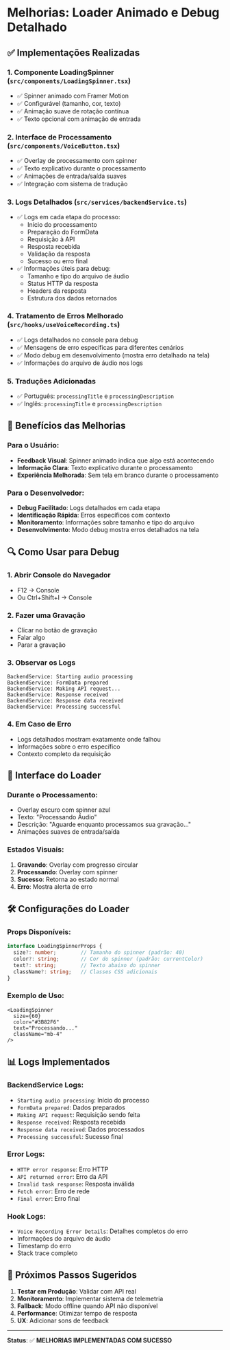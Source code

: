 # Melhorias: Loader Animado e Debug Detalhado

## ✅ Implementações Realizadas

### 1. **Componente LoadingSpinner** (`src/components/LoadingSpinner.tsx`)
- ✅ Spinner animado com Framer Motion
- ✅ Configurável (tamanho, cor, texto)
- ✅ Animação suave de rotação contínua
- ✅ Texto opcional com animação de entrada

### 2. **Interface de Processamento** (`src/components/VoiceButton.tsx`)
- ✅ Overlay de processamento com spinner
- ✅ Texto explicativo durante o processamento
- ✅ Animações de entrada/saída suaves
- ✅ Integração com sistema de tradução

### 3. **Logs Detalhados** (`src/services/backendService.ts`)
- ✅ Logs em cada etapa do processo:
  - Início do processamento
  - Preparação do FormData
  - Requisição à API
  - Resposta recebida
  - Validação da resposta
  - Sucesso ou erro final
- ✅ Informações úteis para debug:
  - Tamanho e tipo do arquivo de áudio
  - Status HTTP da resposta
  - Headers da resposta
  - Estrutura dos dados retornados

### 4. **Tratamento de Erros Melhorado** (`src/hooks/useVoiceRecording.ts`)
- ✅ Logs detalhados no console para debug
- ✅ Mensagens de erro específicas para diferentes cenários
- ✅ Modo debug em desenvolvimento (mostra erro detalhado na tela)
- ✅ Informações do arquivo de áudio nos logs

### 5. **Traduções Adicionadas**
- ✅ Português: `processingTitle` e `processingDescription`
- ✅ Inglês: `processingTitle` e `processingDescription`

## 🎯 Benefícios das Melhorias

### **Para o Usuário:**
- **Feedback Visual**: Spinner animado indica que algo está acontecendo
- **Informação Clara**: Texto explicativo durante o processamento
- **Experiência Melhorada**: Sem tela em branco durante o processamento

### **Para o Desenvolvedor:**
- **Debug Facilitado**: Logs detalhados em cada etapa
- **Identificação Rápida**: Erros específicos com contexto
- **Monitoramento**: Informações sobre tamanho e tipo do arquivo
- **Desenvolvimento**: Modo debug mostra erros detalhados na tela

## 🔍 Como Usar para Debug

### **1. Abrir Console do Navegador**
- F12 → Console
- Ou Ctrl+Shift+I → Console

### **2. Fazer uma Gravação**
- Clicar no botão de gravação
- Falar algo
- Parar a gravação

### **3. Observar os Logs**
```
BackendService: Starting audio processing
BackendService: FormData prepared
BackendService: Making API request...
BackendService: Response received
BackendService: Response data received
BackendService: Processing successful
```

### **4. Em Caso de Erro**
- Logs detalhados mostram exatamente onde falhou
- Informações sobre o erro específico
- Contexto completo da requisição

## 🎨 Interface do Loader

### **Durante o Processamento:**
- Overlay escuro com spinner azul
- Texto: "Processando Áudio"
- Descrição: "Aguarde enquanto processamos sua gravação..."
- Animações suaves de entrada/saída

### **Estados Visuais:**
1. **Gravando**: Overlay com progresso circular
2. **Processando**: Overlay com spinner
3. **Sucesso**: Retorna ao estado normal
4. **Erro**: Mostra alerta de erro

## 🛠️ Configurações do Loader

### **Props Disponíveis:**
```typescript
interface LoadingSpinnerProps {
  size?: number;        // Tamanho do spinner (padrão: 40)
  color?: string;       // Cor do spinner (padrão: currentColor)
  text?: string;        // Texto abaixo do spinner
  className?: string;   // Classes CSS adicionais
}
```

### **Exemplo de Uso:**
```tsx
<LoadingSpinner 
  size={60}
  color="#3B82F6"
  text="Processando..."
  className="mb-4"
/>
```

## 📊 Logs Implementados

### **BackendService Logs:**
- `Starting audio processing`: Início do processo
- `FormData prepared`: Dados preparados
- `Making API request`: Requisição sendo feita
- `Response received`: Resposta recebida
- `Response data received`: Dados processados
- `Processing successful`: Sucesso final

### **Error Logs:**
- `HTTP error response`: Erro HTTP
- `API returned error`: Erro da API
- `Invalid task response`: Resposta inválida
- `Fetch error`: Erro de rede
- `Final error`: Erro final

### **Hook Logs:**
- `Voice Recording Error Details`: Detalhes completos do erro
- Informações do arquivo de áudio
- Timestamp do erro
- Stack trace completo

## 🚀 Próximos Passos Sugeridos

1. **Testar em Produção**: Validar com API real
2. **Monitoramento**: Implementar sistema de telemetria
3. **Fallback**: Modo offline quando API não disponível
4. **Performance**: Otimizar tempo de resposta
5. **UX**: Adicionar sons de feedback

---

**Status**: ✅ **MELHORIAS IMPLEMENTADAS COM SUCESSO** 